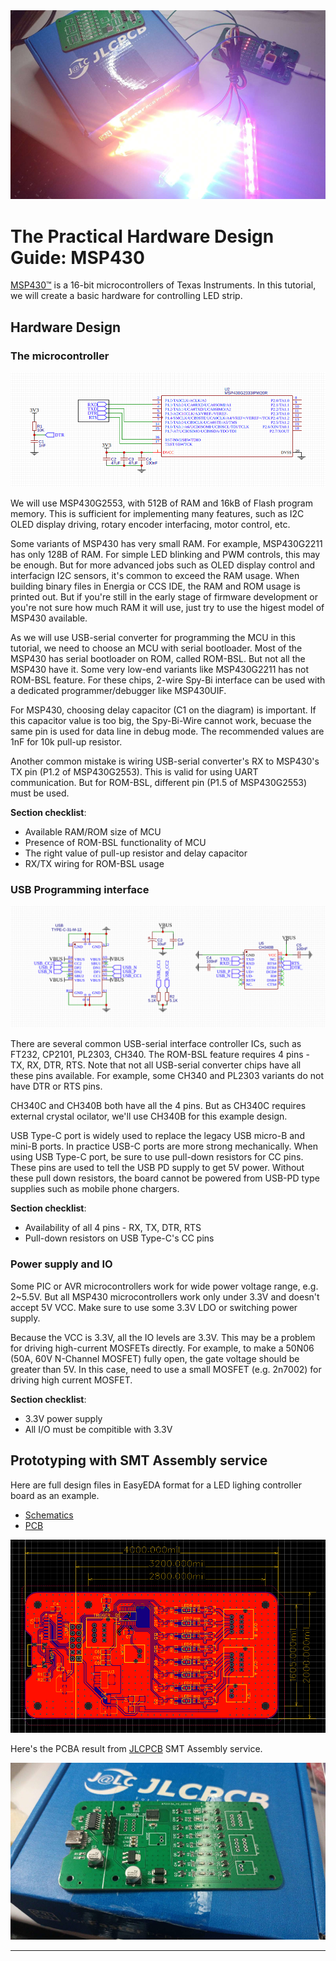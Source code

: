<img src="./msp430/testing.png" />

# The Practical Hardware Design Guide: MSP430

[MSP430™][msp430] is a 16-bit microcontrollers of Texas Instruments.
In this tutorial, we will create a basic hardware for controlling LED strip.

## Hardware Design

### The microcontroller

<img src="./msp430/mcu.png" />

We will use MSP430G2553, with 512B of RAM and 16kB of Flash program memory.
This is sufficient for implementing many features, such as I2C OLED display driving, rotary encoder interfacing, motor control, etc.

Some variants of MSP430 has very small RAM. For example, MSP430G2211 has only 128B of RAM.
For simple LED blinking and PWM controls, this may be enough.
But for more advanced jobs such as OLED display control and interfacign I2C sensors, it's common to exceed the RAM usage.
When building binary files in Energia or CCS IDE, the RAM and ROM usage is printed out. But if you're still in the early stage of firmware development or you're not sure how much RAM it will use, just try to use the higest model of MSP430 available.

As we will use USB-serial converter for programming the MCU in this tutorial, we need to choose an MCU with serial bootloader.
Most of the MSP430 has serial bootloader on ROM, called ROM-BSL.
But not all the MSP430 have it.
Some very low-end variants like MSP430G2211 has not ROM-BSL feature.
For these chips, 2-wire Spy-Bi interface can be used with a dedicated programmer/debugger like MSP430UIF.

For MSP430, choosing delay capacitor (C1 on the diagram) is important.
If this capacitor value is too big, the Spy-Bi-Wire cannot work, becuase the same pin is used for data line in debug mode.
The recommended values are 1nF for 10k pull-up resistor.

Another common mistake is wiring USB-serial converter's RX to MSP430's TX pin (P1.2 of MSP430G2553).
This is valid for using UART communication.
But for ROM-BSL, different pin (P1.5 of MSP430G2553) must be used.

__Section checklist__:
* Available RAM/ROM size of MCU
* Presence of ROM-BSL functionality of MCU
* The right value of pull-up resistor and delay capacitor
* RX/TX wiring for ROM-BSL usage


### USB Programming interface

<img src="./msp430/usb-serial.png" />

There are several common USB-serial interface controller ICs, such as FT232, CP2101, PL2303, CH340.
The ROM-BSL feature requires 4 pins - TX, RX, DTR, RTS.
Note that not all USB-serial converter chips have all these pins available.
For example, some CH340 and PL2303 variants do not have DTR or RTS pins.

CH340C and CH340B both have all the 4 pins. But as CH340C requires external crystal ocilator, we'll use CH340B for this example design.

USB Type-C port is widely used to replace the legacy USB micro-B and mini-B ports.
In practice USB-C ports are more strong mechanically.
When using USB Type-C port, be sure to use pull-down resistors for CC pins.
These pins are used to tell the USB PD supply to get 5V power.
Without these pull down resistors, the board cannot be powered from USB-PD type supplies such as mobile phone chargers.

__Section checklist__:
* Availability of all 4 pins - RX, TX, DTR, RTS
* Pull-down resistors on USB Type-C's CC pins


### Power supply and IO

Some PIC or AVR microcontrollers work for wide power voltage range, e.g. 2~5.5V.
But all MSP430 microcontrollers work only under 3.3V and doesn't accept 5V VCC.
Make sure to use some 3.3V LDO or switching power supply.

Because the VCC is 3.3V, all the IO levels are 3.3V.
This may be a problem for driving high-current MOSFETs directly.
For example, to make a 50N06 (50A, 60V N-Channel MOSFET) fully open, the gate voltage should be greater than 5V.
In this case, need to use a small MOSFET (e.g. 2n7002) for driving high current MOSFET.

__Section checklist__:
* 3.3V power supply
* All I/O must be compitible with 3.3V

## Prototyping with SMT Assembly service

Here are full design files in EasyEDA format for a LED lighing controller board as an example.
* [Schematics](./hardware/msp430/SCH_MSP430-Tutorial_2022-03-29.json)
* [PCB](./hardware/msp430/PCB_PCB_2022-03-29.json)

<img src="./msp430/pcb-design.png" />

Here's the PCBA result from [JLCPCB][jlcpcb] SMT Assembly service.

<img src="./msp430/pcba.png" />


---

[msp430]: https://www.ti.com/microcontrollers-mcus-processors/microcontrollers/msp430-microcontrollers/overview.html "MSP430 Microcontrollers"
[jlcpcb]: https://jlcpcb.com/HOT "JLCPCB Official Website"
